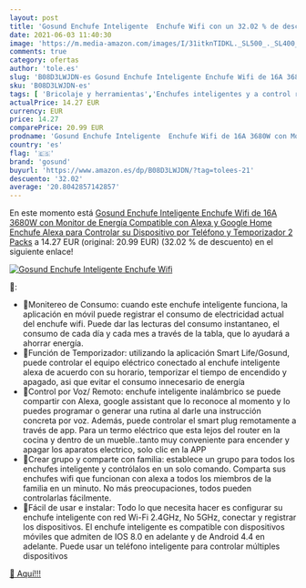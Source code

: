```yaml
---
layout: post
title: 'Gosund Enchufe Inteligente  Enchufe Wifi con un 32.02 % de descuento'
date: 2021-06-03 11:40:30
image: 'https://m.media-amazon.com/images/I/31itknTIDKL._SL500_._SL400_.jpg'
comments: true
category: ofertas
author: 'tole.es'
slug: 'B08D3LWJDN-es Gosund Enchufe Inteligente Enchufe Wifi de 16A 3680W con...'
sku: 'B08D3LWJDN-es'
tags: [ 'Bricolaje y herramientas','Enchufes inteligentes y a control remoto','Enchufes y accesorios','Instalación eléctrica','alexa','enchufe','google','gosund','home','inteligente', ]
actualPrice: 14.27 EUR
currency: EUR
price: 14.27
comparePrice: 20.99 EUR
prodname: 'Gosund Enchufe Inteligente  Enchufe Wifi de 16A 3680W con Monitor de Energía  Compatible con Alexa y Google Home  Enchufe Alexa para Controlar su Dispositivo por Teléfono y Temporizador  2 Packs'
country: 'es'
flag: '🇪🇸'
brand: 'gosund'
buyurl: 'https://www.amazon.es/dp/B08D3LWJDN/?tag=tolees-21'
descuento: '32.02'
average: '20.8042857142857'
---
```


En este momento está [Gosund Enchufe Inteligente  Enchufe Wifi de 16A 3680W con Monitor de Energía  Compatible con Alexa y Google Home  Enchufe Alexa para Controlar su Dispositivo por Teléfono y Temporizador  2 Packs](https://www.amazon.es/dp/B08D3LWJDN/?tag=tolees-21) a 14.27 EUR (original: 20.99 EUR) (32.02 %  de descuento) en el siguiente enlace!

[![Gosund Enchufe Inteligente  Enchufe Wifi](https://m.media-amazon.com/images/I/31itknTIDKL._SL500_._SL400_.jpg)](https://www.amazon.es/dp/B08D3LWJDN/?tag=tolees-21)

🔎:

- Monitereo de Consumo: cuando este enchufe inteligente funciona, la aplicación en móvil puede registrar el consumo de electricidad actual del enchufe wifi. Puede dar las lecturas del consumo instantaneo, el consumo de cada día y cada mes a través de la tabla, que lo ayudará a ahorrar energía.
- Función de Temporizador: utilizando la aplicación Smart Life/Gosund, puede controlar el equipo eléctrico conectado al enchufe inteligente alexa de acuerdo con su horario, temporizar el tiempo de encendido y apagado, asi que evitar el consumo innecesario de energía
- Control por Voz/ Remoto: enchufe inteligente inalámbrico se puede compartir con Alexa, google assistant que lo reconoce al momento y lo puedes programar o generar una rutina al darle una instrucción concreta por voz. Además, puede controlar el smart plug remotamente a través de app. Para un termo eléctrico que esta lejos del router en la cocina y dentro de un mueble..tanto muy conveniente para encender y apagar los aparatos electrico, solo clic en la APP
- Crear grupo y comparte con familia: establece un grupo para todos los enchufes inteligente y contrólalos en un solo comando. Comparta sus enchufes wifi que funcionan con alexa a todos los miembros de la familia en un minuto. No más preocupaciones, todos pueden controlarlas fácilmente.
- Fácil de usar e instalar: Todo lo que necesita hacer es configurar su enchufe inteligente con red Wi-Fi 2.4GHz, No 5GHz, conectar y registrar los dispositivos. El enchufe inteligente es compatible con dispositivos móviles que admiten de IOS 8.0 en adelante y de Android 4.4 en adelante. Puede usar un teléfono inteligente para controlar múltiples dispositivos

[🛒 Aquí!!!](https://www.amazon.es/dp/B08D3LWJDN/?tag=tolees-21)
